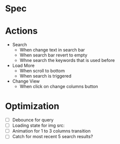 # Spec



# Actions
- Search
  - When change text in search bar
  - When search bar revert to empty
  - Whne search the keywords that is used before
- Load More
  - When scroll to bottom
  - When search is triggered
- Change View
  - When click on change columns button


# Optimization
- [ ] Debounce for query
- [ ] Loading state for img src:
- [ ] Animation for 1 to 3 columns transition
- [ ] Catch for most recent 5 search results?

